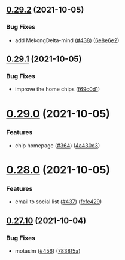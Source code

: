 ## [0.29.2](https://github.com/EddieHubCommunity/LinkFree/compare/v0.29.1...v0.29.2) (2021-10-05)


### Bug Fixes

* add  MekongDelta-mind ([#438](https://github.com/EddieHubCommunity/LinkFree/issues/438)) ([6e8e6e2](https://github.com/EddieHubCommunity/LinkFree/commit/6e8e6e26b35a4640c531b5c795952b0e28bfa81f))



## [0.29.1](https://github.com/EddieHubCommunity/LinkFree/compare/v0.29.0...v0.29.1) (2021-10-05)


### Bug Fixes

* improve the home chips ([f69c0d1](https://github.com/EddieHubCommunity/LinkFree/commit/f69c0d1c2c8031e35db855000aaaf693bfb1c219))



# [0.29.0](https://github.com/EddieHubCommunity/LinkFree/compare/v0.28.0...v0.29.0) (2021-10-05)


### Features

* chip homepage ([#364](https://github.com/EddieHubCommunity/LinkFree/issues/364)) ([4a430d3](https://github.com/EddieHubCommunity/LinkFree/commit/4a430d3db341cb1e9b9065775c2885c01b2b57ee))



# [0.28.0](https://github.com/EddieHubCommunity/LinkFree/compare/v0.27.10...v0.28.0) (2021-10-05)


### Features

* email to social list ([#437](https://github.com/EddieHubCommunity/LinkFree/issues/437)) ([fcfe429](https://github.com/EddieHubCommunity/LinkFree/commit/fcfe429463abf608f7548c4c006162ded0093c44))



## [0.27.10](https://github.com/EddieHubCommunity/LinkFree/compare/v0.27.9...v0.27.10) (2021-10-04)


### Bug Fixes

* motasim ([#456](https://github.com/EddieHubCommunity/LinkFree/issues/456)) ([7838f5a](https://github.com/EddieHubCommunity/LinkFree/commit/7838f5a4147513bd1635f21e95ca58666ca0ddbd))



